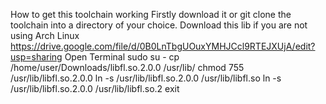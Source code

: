 How to get this toolchain working
Firstly download it or git clone the toolchain into a directory of your choice. 
Download this lib if you are not using Arch Linux 
https://drive.google.com/file/d/0B0LnTbgUOuxYMHJCcl9RTEJXUjA/edit?usp=sharing
Open Terminal 
sudo su -
cp /home/user/Downloads/libfl.so.2.0.0 /usr/lib/
chmod 755 /usr/lib/libfl.so.2.0.0
ln -s /usr/lib/libfl.so.2.0.0 /usr/lib/libfl.so
ln -s /usr/lib/libfl.so.2.0.0 /usr/lib/libfl.so.2
exit
